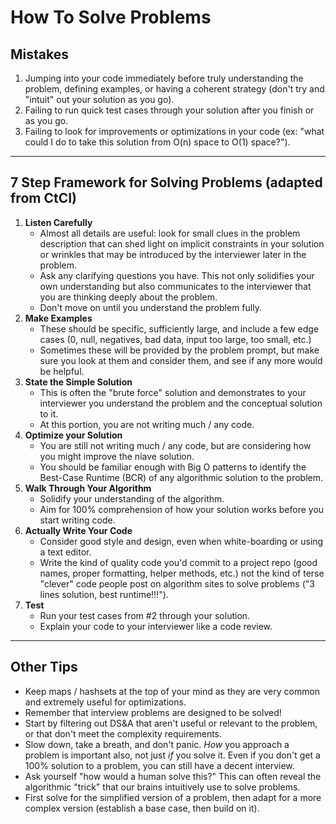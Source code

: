 # How To Solve Problems

## Mistakes

1. Jumping into your code immediately before truly understanding the problem, defining examples, or having a coherent strategy (don't try and "intuit" out your solution as you go).
2. Failing to run quick test cases through your solution after you finish or as you go.
3. Failing to look for improvements or optimizations in your code (ex: "what could I do to take this solution from O(n) space to O(1) space?").

---

## 7 Step Framework for Solving Problems (adapted from CtCI)

1. **Listen Carefully**
    * Almost all details are useful: look for small clues in the problem description that can shed light on implicit constraints in your solution or wrinkles that may be introduced by the interviewer later in the problem.
    * Ask any clarifying questions you have. This not only solidifies your own understanding but also communicates to the interviewer that you are thinking deeply about the problem.
    * Don't move on until you understand the problem fully.
2. **Make Examples**
    * These should be specific, sufficiently large, and include a few edge cases (0, null, negatives, bad data, input too large, too small, etc.)
    * Sometimes these will be provided by the problem prompt, but make sure you look at them and consider them, and see if any more would be helpful.
3. **State the Simple Solution**
    * This is often the "brute force" solution and demonstrates to your interviewer you understand the problem and the conceptual solution to it.
    * At this portion, you are not writing much / any code.
4. **Optimize your Solution**
    * You are still not writing much / any code, but are considering how you might improve the niave solution.
    * You should be familiar enough with Big O patterns to identify the Best-Case Runtime (BCR) of any algorithmic solution to the problem.
5. **Walk Through Your Algorithm**
    * Solidify your understanding of the algorithm.
    * Aim for 100% comprehension of how your solution works before you start writing code.
6. **Actually Write Your Code**
    * Consider good style and design, even when white-boarding or using a text editor.
    * Write the kind of quality code you'd commit to a project repo (good names, proper formatting, helper methods, etc.) not the kind of terse "clever" code people post on algorithm sites to solve problems ("3 lines solution, best runtime!!!").
7. **Test**
    * Run your test cases from #2 through your solution.
    * Explain your code to your interviewer like a code review.

---

## Other Tips

* Keep maps / hashsets at the top of your mind as they are very common and extremely useful for optimizations.
* Remember that interview problems are designed to be solved!
* Start by filtering out DS&A that aren't useful or relevant to the problem, or that don't meet the complexity requirements.
* Slow down, take a breath, and don't panic. *How* you approach a problem is important also, not just *if* you solve it. Even if you don't get a 100% solution to a problem, you can still have a decent interview.
* Ask yourself "how would a human solve this?" This can often reveal the algorithmic "trick" that our brains intuitively use to solve problems.
* First solve for the simplified version of a problem, then adapt for a more complex version (establish a base case, then build on it).
